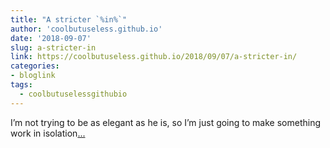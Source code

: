 ```yaml
---
title: "A stricter `%in%`"
author: 'coolbutuseless.github.io'
date: '2018-09-07'
slug: a-stricter-in
link: https://coolbutuseless.github.io/2018/09/07/a-stricter-in/
categories:
- bloglink
tags:
  - coolbutuselessgithubio
---
```


I’m not trying to be as elegant as he is, so I’m just going to make something work in isolation[... <i class="fas fa-external-link-alt"></i>](https://coolbutuseless.github.io/2018/09/07/a-stricter-in/)

